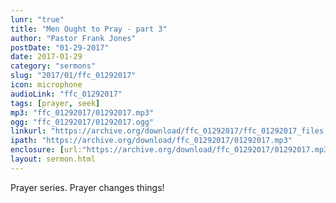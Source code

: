 ```yaml
---
lunr: "true"
title: "Men Ought to Pray - part 3"
author: "Pastor Frank Jones"
postDate: "01-29-2017"
date: 2017-01-29
category: "sermons"
slug: "2017/01/ffc_01292017"
icon: microphone
audioLink: "ffc_01292017"
tags: [prayer, seek]
mp3: "ffc_01292017/01292017.mp3"
ogg: "ffc_01292017/01292017.ogg"
linkurl: "https://archive.org/download/ffc_01292017/ffc_01292017_files.xml"
ipath: "https://archive.org/download/ffc_01292017/01292017.mp3"
enclosure: [url:"https://archive.org/download/ffc_01292017/01292017.mp3"]
layout: sermon.html
---
```


Prayer series.  Prayer changes things!